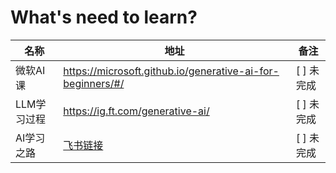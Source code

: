 # What's need to learn?

| 名称 | 地址 | 备注 |
| --- | --- | --- |
| 微软AI课 | https://microsoft.github.io/generative-ai-for-beginners/#/ | [ ] 未完成 |
| LLM学习过程| https://ig.ft.com/generative-ai/| [ ] 未完成 |
| AI学习之路| [飞书链接](https://waytoagi.feishu.cn/wiki/QPe5w5g7UisbEkkow8XcDmOpn8e)| [ ] 未完成 |

